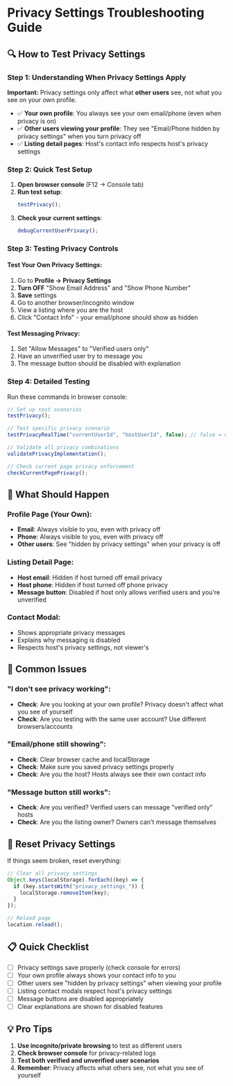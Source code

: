 # Privacy Settings Troubleshooting Guide

## 🔍 How to Test Privacy Settings

### Step 1: Understanding When Privacy Settings Apply

**Important:** Privacy settings only affect what **other users** see, not what you see on your own profile.

- ✅ **Your own profile**: You always see your own email/phone (even when privacy is on)
- ✅ **Other users viewing your profile**: They see "Email/Phone hidden by privacy settings" when you turn privacy off
- ✅ **Listing detail pages**: Host's contact info respects host's privacy settings

### Step 2: Quick Test Setup

1. **Open browser console** (F12 → Console tab)
2. **Run test setup**:
   ```javascript
   testPrivacy();
   ```
3. **Check your current settings**:
   ```javascript
   debugCurrentUserPrivacy();
   ```

### Step 3: Testing Privacy Controls

#### Test Your Own Privacy Settings:

1. Go to **Profile → Privacy Settings**
2. **Turn OFF** "Show Email Address" and "Show Phone Number"
3. **Save** settings
4. Go to another browser/incognito window
5. View a listing where you are the host
6. Click "Contact Info" - your email/phone should show as hidden

#### Test Messaging Privacy:

1. Set "Allow Messages" to "Verified users only"
2. Have an unverified user try to message you
3. The message button should be disabled with explanation

### Step 4: Detailed Testing

Run these commands in browser console:

```javascript
// Set up test scenarios
testPrivacy();

// Test specific privacy scenario
testPrivacyRealTime("currentUserId", "hostUserId", false); // false = unverified

// Validate all privacy combinations
validatePrivacyImplementation();

// Check current page privacy enforcement
checkCurrentPagePrivacy();
```

## 🎯 What Should Happen

### Profile Page (Your Own):

- **Email**: Always visible to you, even with privacy off
- **Phone**: Always visible to you, even with privacy off
- **Other users**: See "hidden by privacy settings" when your privacy is off

### Listing Detail Page:

- **Host email**: Hidden if host turned off email privacy
- **Host phone**: Hidden if host turned off phone privacy
- **Message button**: Disabled if host only allows verified users and you're unverified

### Contact Modal:

- Shows appropriate privacy messages
- Explains why messaging is disabled
- Respects host's privacy settings, not viewer's

## 🐛 Common Issues

### "I don't see privacy working":

- **Check**: Are you looking at your own profile? Privacy doesn't affect what you see of yourself
- **Check**: Are you testing with the same user account? Use different browsers/accounts

### "Email/phone still showing":

- **Check**: Clear browser cache and localStorage
- **Check**: Make sure you saved privacy settings properly
- **Check**: Are you the host? Hosts always see their own contact info

### "Message button still works":

- **Check**: Are you verified? Verified users can message "verified only" hosts
- **Check**: Are you the listing owner? Owners can't message themselves

## 🔧 Reset Privacy Settings

If things seem broken, reset everything:

```javascript
// Clear all privacy settings
Object.keys(localStorage).forEach((key) => {
  if (key.startsWith("privacy_settings_")) {
    localStorage.removeItem(key);
  }
});

// Reload page
location.reload();
```

## 📋 Quick Checklist

- [ ] Privacy settings save properly (check console for errors)
- [ ] Your own profile always shows your contact info to you
- [ ] Other users see "hidden by privacy settings" when viewing your profile
- [ ] Listing contact modals respect host's privacy settings
- [ ] Message buttons are disabled appropriately
- [ ] Clear explanations are shown for disabled features

## 💡 Pro Tips

1. **Use incognito/private browsing** to test as different users
2. **Check browser console** for privacy-related logs
3. **Test both verified and unverified user scenarios**
4. **Remember**: Privacy affects what others see, not what you see of yourself
